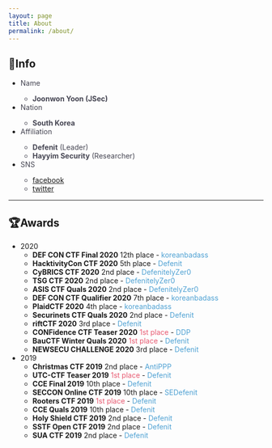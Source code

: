 ```yaml
---
layout: page
title: About
permalink: /about/
---
```

## 🔎Info
- <span style="color:#454552">Name
  - **Joonwon Yoon (JSec)**
- <span style="color:#454552">Nation
  - **South Korea**
- <span style="color:#454552">Affiliation
  - **Defenit** (Leader)
  - **Hayyim Security** (Researcher)
- <span style="color:#454552">SNS
  - [facebook](https://www.facebook.com/yjw.sz/)
  - [twitter](https://twitter.com/jsec_)

---

## 🏆Awards
- 2020
  - **DEF CON CTF Final 2020** 12th place - <span style="color:#4ea1d3">koreanbadass</span>
  - **HacktivityCon CTF 2020** 5th place - <span style="color:#4ea1d3">Defenit
  - **CyBRICS CTF 2020** 2nd place - <span style="color:#4ea1d3">DefenitelyZer0
  - **TSG CTF 2020** 2nd place - <span style="color:#4ea1d3">DefenitelyZer0
  - **ASIS CTF Quals 2020** 2nd place - <span style="color:#4ea1d3">DefenitelyZer0
  - **DEF CON CTF Qualifier 2020** 7th place - <span style="color:#4ea1d3">koreanbadass
  - **PlaidCTF 2020** 4th place - <span style="color:#4ea1d3">koreanbadass
  - **Securinets CTF Quals 2020** 2nd place - <span style="color:#4ea1d3">Defenit
  - **riftCTF 2020** 3rd place - <span style="color:#4ea1d3">Defenit
  - **CONFidence CTF Teaser 2020** <span style="color:#e85a71">1st place</span> - <span style="color:#4ea1d3">DDP
  - **BauCTF Winter Quals 2020** <span style="color:#e85a71">1st place</span> - <span style="color:#4ea1d3">Defenit
  - **NEWSECU CHALLENGE 2020** 3rd place - <span style="color:#4ea1d3">Defenit
- 2019
  - **Christmas CTF 2019** 2nd place - <span style="color:#4ea1d3">AntiPPP
  - **UTC-CTF Teaser 2019** <span style="color:#e85a71">1st place</span> - <span style="color:#4ea1d3">Defenit
  - **CCE Final 2019** 10th place - <span style="color:#4ea1d3">Defenit
  - **SECCON Online CTF 2019** 10th place - <span style="color:#4ea1d3">SEDefenit
  - **Rooters CTF 2019** <span style="color:#e85a71">1st place </span>- <span style="color:#4ea1d3">Defenit
  - **CCE Quals 2019** 10th place - <span style="color:#4ea1d3">Defenit
  - **Holy Shield CTF 2019** 2nd place - <span style="color:#4ea1d3">Defenit
  - **SSTF Open CTF 2019** 2nd place - <span style="color:#4ea1d3">Defenit
  - **SUA CTF 2019** 2nd place - <span style="color:#4ea1d3">Defenit
